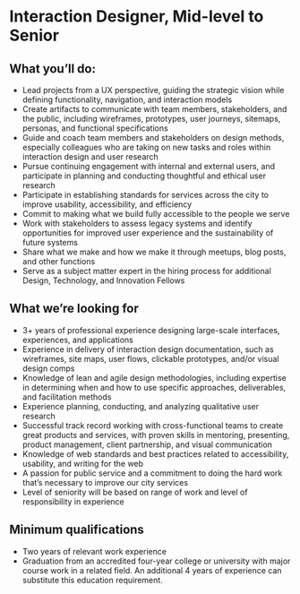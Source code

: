

# Interaction Designer, Mid-level to Senior

## What you’ll do:
-   Lead projects from a UX perspective, guiding the strategic vision while defining functionality, navigation, and interaction models    
-   Create artifacts to communicate with team members, stakeholders, and the public, including wireframes, prototypes, user journeys, sitemaps, personas, and functional specifications    
-   Guide and coach team members and stakeholders on design methods, especially colleagues who are taking on new tasks and roles within interaction design and user research    
-   Pursue continuing engagement with internal and external users, and participate in planning and conducting thoughtful and ethical user research    
-   Participate in establishing standards for services across the city to improve usability, accessibility, and efficiency    
-   Commit to making what we build fully accessible to the people we serve    
-   Work with stakeholders to assess legacy systems and identify opportunities for improved user experience and the sustainability of future systems
-   Share what we make and how we make it through meetups, blog posts, and other functions    
-   Serve as a subject matter expert in the hiring process for additional Design, Technology, and Innovation Fellows
    
## What we’re looking for
-   3+ years of professional experience designing large-scale interfaces, experiences, and applications    
-   Experience in delivery of interaction design documentation, such as wireframes, site maps, user flows, clickable prototypes, and/or visual design comps    
-   Knowledge of lean and agile design methodologies, including expertise in determining when and how to use specific approaches, deliverables, and facilitation methods    
-   Experience planning, conducting, and analyzing qualitative user research    
-   Successful track record working with cross-functional teams to create great products and services, with proven skills in mentoring, presenting, product management, client partnership, and visual communication    
-   Knowledge of web standards and best practices related to accessibility, usability, and writing for the web    
-   A passion for public service and a commitment to doing the hard work that’s necessary to improve our city services    
-   Level of seniority will be based on range of work and level of responsibility in experience
    
## Minimum qualifications
-   Two years of relevant work experience    
-   Graduation from an accredited four-year college or university with major course work in a related field. An additional 4 years of experience can substitute this education requirement.
